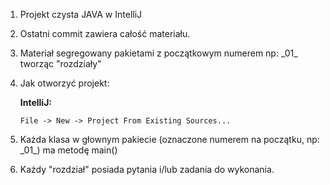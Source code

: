 1. Projekt czysta JAVA w IntelliJ
2. Ostatni commit zawiera całość materiału. 
3. Materiał segregowany pakietami z początkowym numerem np: \_01_ tworząc "rozdziały"
3. Jak otworzyć projekt:

    **IntelliJ:**

    `File -> New -> Project From Existing Sources...`

4. Każda klasa w głownym pakiecie (oznaczone numerem na początku, np: \_01_) ma metodę main()
5. Każdy "rozdział" posiada pytania i/lub zadania do wykonania.
